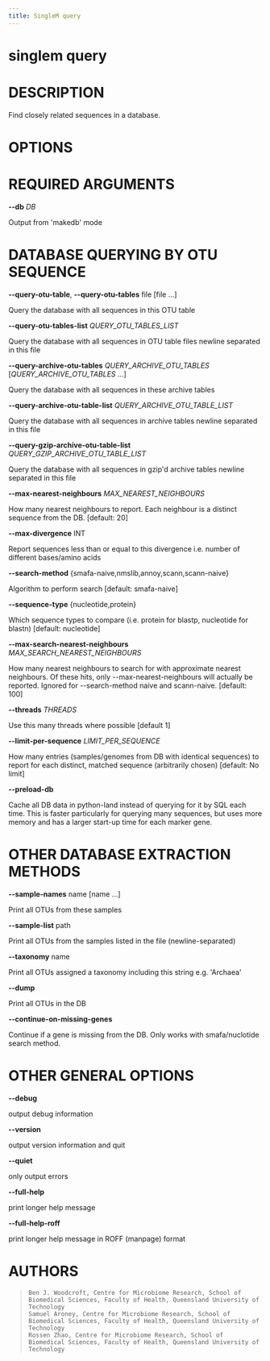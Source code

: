 ```yaml
---
title: SingleM query
---
```

# singlem query

DESCRIPTION
===========

Find closely related sequences in a database.

OPTIONS
=======

REQUIRED ARGUMENTS
==================

**\--db** *DB*

  Output from \'makedb\' mode

DATABASE QUERYING BY OTU SEQUENCE
=================================

**\--query-otu-table**, **\--query-otu-tables** file [file \...]

  Query the database with all sequences in this OTU table

**\--query-otu-tables-list** *QUERY_OTU_TABLES_LIST*

  Query the database with all sequences in OTU table files newline
    separated in this file

**\--query-archive-otu-tables** *QUERY_ARCHIVE_OTU_TABLES* [*QUERY_ARCHIVE_OTU_TABLES* \...]

  Query the database with all sequences in these archive tables

**\--query-archive-otu-table-list** *QUERY_ARCHIVE_OTU_TABLE_LIST*

  Query the database with all sequences in archive tables newline
    separated in this file

**\--query-gzip-archive-otu-table-list** *QUERY_GZIP_ARCHIVE_OTU_TABLE_LIST*

  Query the database with all sequences in gzip\'d archive tables
    newline separated in this file

**\--max-nearest-neighbours** *MAX_NEAREST_NEIGHBOURS*

  How many nearest neighbours to report. Each neighbour is a distinct
    sequence from the DB. [default: 20]

**\--max-divergence** INT

  Report sequences less than or equal to this divergence i.e. number
    of different bases/amino acids

**\--search-method** {smafa-naive,nmslib,annoy,scann,scann-naive}

  Algorithm to perform search [default: smafa-naive]

**\--sequence-type** {nucleotide,protein}

  Which sequence types to compare (i.e. protein for blastp, nucleotide
    for blastn) [default: nucleotide]

**\--max-search-nearest-neighbours** *MAX_SEARCH_NEAREST_NEIGHBOURS*

  How many nearest neighbours to search for with approximate nearest
    neighbours. Of these hits, only \--max-nearest-neighbours will
    actually be reported. Ignored for \--search-method naive and
    scann-naive. [default: 100]

**\--threads** *THREADS*

  Use this many threads where possible [default 1]

**\--limit-per-sequence** *LIMIT_PER_SEQUENCE*

  How many entries (samples/genomes from DB with identical sequences)
    to report for each distinct, matched sequence (arbitrarily chosen)
    [default: No limit]

**\--preload-db**

  Cache all DB data in python-land instead of querying for it by SQL
    each time. This is faster particularly for querying many sequences,
    but uses more memory and has a larger start-up time for each marker
    gene.

OTHER DATABASE EXTRACTION METHODS
=================================

**\--sample-names** name [name \...]

  Print all OTUs from these samples

**\--sample-list** path

  Print all OTUs from the samples listed in the file
    (newline-separated)

**\--taxonomy** name

  Print all OTUs assigned a taxonomy including this string e.g.
    \'Archaea\'

**\--dump**

  Print all OTUs in the DB

**\--continue-on-missing-genes**

  Continue if a gene is missing from the DB. Only works with
    smafa/nuclotide search method.

OTHER GENERAL OPTIONS
=====================

**\--debug**

  output debug information

**\--version**

  output version information and quit

**\--quiet**

  only output errors

**\--full-help**

  print longer help message

**\--full-help-roff**

  print longer help message in ROFF (manpage) format

AUTHORS
=======

>     Ben J. Woodcroft, Centre for Microbiome Research, School of Biomedical Sciences, Faculty of Health, Queensland University of Technology
>     Samuel Aroney, Centre for Microbiome Research, School of Biomedical Sciences, Faculty of Health, Queensland University of Technology
>     Rossen Zhao, Centre for Microbiome Research, School of Biomedical Sciences, Faculty of Health, Queensland University of Technology
